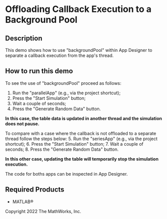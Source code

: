 # Offloading Callback Execution to a Background Pool

## Description
This demo shows how to use "backgroundPool" within App Designer to separate a callback execution from the app's thread.

## How to run this demo
To see the use of "backgroundPool" proceed as follows:
1. Run the "parallelApp" (e.g., via the project shortcut);
2. Press the "Start Simulation" button;
3. Wait a couple of seconds;
4. Press the "Generate Random Data" button.

**In this case, the table data is updated in another thread and the simulation does not pause.**

To compare with a case where the callback is not offloaded to a separate thread follow the steps below:
5. Run the "seriesApp" (e.g., via the project shortcut);
6. Press the "Start Simulation" button;
7. Wait a couple of seconds;
8. Press the "Generate Random Data" button.

**In this other case, updating the table will temporarily stop the simulation execution.**

The code for boths apps can be inspected in App Designer.

## Required Products
* MATLAB®

Copyright 2022 The MathWorks, Inc.
